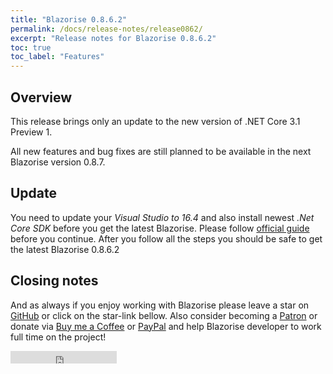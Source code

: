```yaml
---
title: "Blazorise 0.8.6.2"
permalink: /docs/release-notes/release0862/
excerpt: "Release notes for Blazorise 0.8.6.2"
toc: true
toc_label: "Features"
---
```


## Overview

This release brings only an update to the new version of .NET Core 3.1 Preview 1.

All new features and bug fixes are still planned to be available in the next Blazorise version 0.8.7.

## Update

You need to update your _Visual Studio to 16.4_ and also install newest _.Net Core SDK_ before you get the latest Blazorise. Please follow [official guide](https://devblogs.microsoft.com/aspnet/asp-net-core-updates-in-net-core-3-1-preview-1/) before you continue. After you follow all the steps you should be safe to get the latest Blazorise 0.8.6.2

## Closing notes

And as always if you enjoy working with Blazorise please leave a star on [GitHub](https://github.com/Megabit/Blazorise) or click on the star-link bellow. Also consider becoming a [Patron](https://www.patreon.com/mladenmacanovic) or donate via [Buy me a Coffee](https://www.buymeacoffee.com/mladenmacanovic) or [PayPal](https://www.paypal.me/mladenmacanovic) and help Blazorise developer to work full time on the project!

<iframe src="https://ghbtns.com/github-btn.html?user=Megabit&repo=Blazorise&type=star&count=true" frameborder="0" scrolling="0" width="170px" height="20px"></iframe>